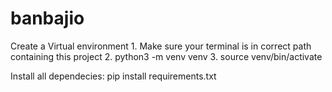 # banbajio
Create a Virtual environment
    1. Make sure your terminal is in correct path containing this project
    2. python3 -m venv venv
    3. source venv/bin/activate

Install all dependecies:
    pip install requirements.txt

